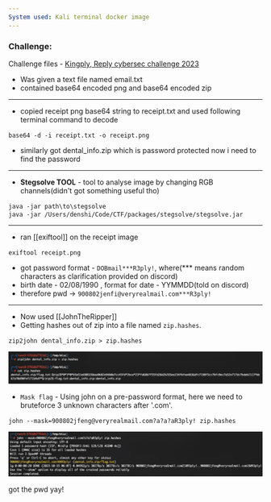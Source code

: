 ```yaml
---
System used: Kali terminal docker image
---
```

### Challenge:
Challenge files - [Kingply, Reply cybersec challenge 2023](https://challenges.reply.com/tamtamy/challenge/reply-cybersecurity-challenge-2023/detail)

- Was given a text file named email.txt
- contained base64 encoded png and base64 encoded zip
---
- copied receipt png base64 string to receipt.txt and used following terminal command to decode
```
base64 -d -i receipt.txt -o receipt.png
```
- similarly got dental_info.zip which is password protected now i need to find the password
---
- **Stegsolve TOOL** - tool to analyse image by changing RGB channels(didn't got something useful tho)
```
java -jar path\to\stegsolve
java -jar /Users/denshi/Code/CTF/packages/stegsolve/stegsolve.jar
```
---
- ran [[exiftool]] on the receipt image
```
exiftool receipt.png
```
- got password format - `DOBmail***R3ply!`, where(*** means random characters as clarification provided on discord)
- birth date - 02/08/1990 , format for date - YYMMDD(told on discord)
- therefore pwd $\to$ `900802jenfi@veryrealmail.com***R3ply!`
---
- Now used [[JohnTheRipper]] 
- Getting hashes out of zip into a file named `zip.hashes`.
```
zip2john dental_info.zip > zip.hashes
```
![img](../image-dump/img417.png)
- `Mask flag` - Using john on a pre-password format, here we need to bruteforce 3 unknown characters after '.com'.
```
john --mask=900802jfeng@veryrealmail.com?a?a?aR3ply! zip.hashes
```
![img](image-dump/img246.png)

got the pwd yay!
